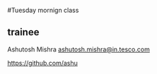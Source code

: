 #Tuesday mornign class

## trainee

Ashutosh Mishra
ashutosh.mishra@in.tesco.com

https://github.com/ashu
